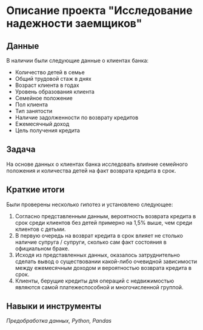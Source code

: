 # Описание проекта "Исследование надежности заемщиков"
 
## Данные
В наличии были следующие данные о клиентах банка:
- Количество детей в семье
- Общий трудовой стаж в днях
- Возраст клиента в годах
- Уровень образования клиента
- Семейное положение
- Пол клиента
- Тип занятости
- Наличие задолженности по возврату кредитов
- Ежемесячный доход
- Цель получения кредита

## Задача

На основе данных о клиентах банка исследовать влияние семейного положения и количества детей на факт возврата кредита в срок.

## Краткие итоги
Были проверены несколько гипотез и установлено следующее:
1) Согласно представленным данным, вероятность возврата кредита в срок среди клиентов без детей примерно на 1,5% выше, чем среди клиентов с детьми.
2) В первую очередь на возврат кредита в срок влияет не столько наличие супруга / супруги, сколько сам факт состояния в официальном браке.
3) Исходя из представленных данных, оказалось затруднительно сделать вывод о существовании какой-либо очевидной зависимости между ежемесячным доходом и вероятностью возврата кредита в срок. 
4) Клиенты, берущие кредиты для операций с недвижимостью являются самой платежеспособной и многочисленной группой. 

## Навыки и инструменты
*Предобработка данных, Python, Pandas*

